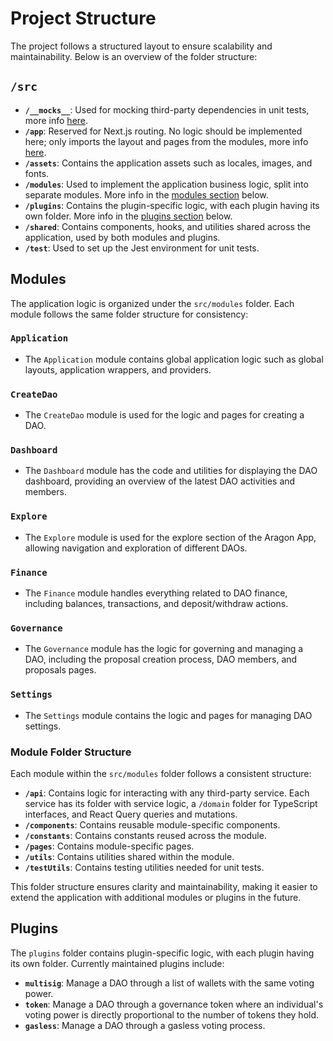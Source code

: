 # Project Structure

The project follows a structured layout to ensure scalability and maintainability. Below is an overview of the folder
structure:

## `/src`

- **`/__mocks__`**: Used for mocking third-party dependencies in unit tests, more info
  [here](https://jestjs.io/docs/manual-mocks#mocking-user-modules).
- **`/app`**: Reserved for Next.js routing. No logic should be implemented here; only imports the layout and pages from
  the modules, more info [here](https://nextjs.org/docs/app/building-your-application/routing).
- **`/assets`**: Contains the application assets such as locales, images, and fonts.
- **`/modules`**: Used to implement the application business logic, split into separate modules. More info in the
  [modules section](#modules) below.
- **`/plugins`**: Contains the plugin-specific logic, with each plugin having its own folder. More info in the
  [plugins section](#plugins) below.
- **`/shared`**: Contains components, hooks, and utilities shared across the application, used by both modules and
  plugins.
- **`/test`**: Used to set up the Jest environment for unit tests.

## Modules

The application logic is organized under the `src/modules` folder. Each module follows the same folder structure for
consistency:

### `Application`

- The `Application` module contains global application logic such as global layouts, application wrappers, and
  providers.

### `CreateDao`

- The `CreateDao` module is used for the logic and pages for creating a DAO.

### `Dashboard`

- The `Dashboard` module has the code and utilities for displaying the DAO dashboard, providing an overview of the
  latest DAO activities and members.

### `Explore`

- The `Explore` module is used for the explore section of the Aragon App, allowing navigation and exploration of
  different DAOs.

### `Finance`

- The `Finance` module handles everything related to DAO finance, including balances, transactions, and deposit/withdraw
  actions.

### `Governance`

- The `Governance` module has the logic for governing and managing a DAO, including the proposal creation process, DAO
  members, and proposals pages.

### `Settings`

- The `Settings` module contains the logic and pages for managing DAO settings.

### Module Folder Structure

Each module within the `src/modules` folder follows a consistent structure:

- **`/api`**: Contains logic for interacting with any third-party service. Each service has its folder with service
  logic, a `/domain` folder for TypeScript interfaces, and React Query queries and mutations.
- **`/components`**: Contains reusable module-specific components.
- **`/constants`**: Contains constants reused across the module.
- **`/pages`**: Contains module-specific pages.
- **`/utils`**: Contains utilities shared within the module.
- **`/testUtils`**: Contains testing utilities needed for unit tests.

This folder structure ensures clarity and maintainability, making it easier to extend the application with additional
modules or plugins in the future.

## Plugins

The `plugins` folder contains plugin-specific logic, with each plugin having its own folder. Currently maintained
plugins include:

- **`multisig`**: Manage a DAO through a list of wallets with the same voting power.
- **`token`**: Manage a DAO through a governance token where an individual's voting power is directly proportional to
  the number of tokens they hold.
- **`gasless`**: Manage a DAO through a gasless voting process.
